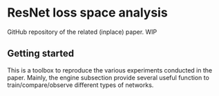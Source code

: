 # ResNet loss space analysis

GitHub repository of the related (inplace) paper. WIP

## Getting started

This is a toolbox to reproduce the various experiments conducted in the paper. Mainly, the engine subsection provide several useful function to train/compare/observe different types of networks.

